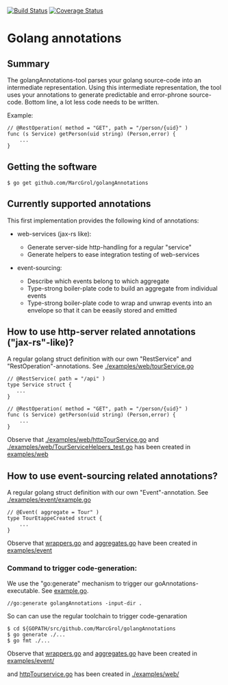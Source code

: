 [![Build Status](https://travis-ci.org/MarcGrol/golangAnnotations.svg?branch=master)](https://travis-ci.org/MarcGrol/golangAnnotations)
[![Coverage Status](https://coveralls.io/repos/github/astropy/astropy/badge.svg)](https://coveralls.io/github/astropy/astropy)

# Golang annotations


## Summary

The golangAnnotations-tool parses your golang source-code into an intermediate representation.
Using this intermediate representation, the tool uses your annotations to generate predictable and error-phrone source-code. Bottom line, a lot less code needs to be written.

Example:
    
    // @RestOperation( method = "GET", path = "/person/{uid}" )
    func (s Service) getPerson(uid string) (Person,error) {
        ...
    } 

## Getting the software
    $ go get github.com/MarcGrol/golangAnnotations

## Currently supported annotations

This first implementation provides the following kind of annotations:
- web-services (jax-rs like):
    - Generate server-side http-handling for a regular "service"
    - Generate helpers to ease integration testing of web-services

- event-sourcing:
    - Describe which events belong to which aggregate
    - Type-strong boiler-plate code to build an aggregate from individual events
    - Type-strong boiler-plate code to wrap and unwrap events into an envelope so that it can be eeasily stored and emitted

## How to use http-server related annotations ("jax-rs"-like)?

A regular golang struct definition with our own "RestService" and "RestOperation"-annotations. See [./examples/web/tourService.go](./examples/web/tourService.go)

    // @RestService( path = "/api" )
    type Service struct {
       ...
    }
    
    // @RestOperation( method = "GET", path = "/person/{uid}" )
    func (s Service) getPerson(uid string) (Person,error) {
        ...
    }        

Observe that [./examples/web/httpTourService.go](./examples/web/httpTourService.go) and [./examples/web/TourServiceHelpers_test.go](./examples/web/TourServiceHelpers_test.go) has been created in [examples/web](examples/web)

## How to use event-sourcing related annotations?

A regular golang struct definition with our own "Event"-annotation. See [./examples/event/example.go](./examples/event/example.go)
    
    // @Event( aggregate = Tour" )
    type TourEtappeCreated struct {
        ...
    }        

Observe that [wrappers.go](./examples/event/wrappers.go) and [aggregates.go](./examples/event/aggregates.go) have been created in [examples/event](examples/event)

### Command to trigger code-generation:

We use the "go:generate" mechanism to trigger our goAnnotations-executable. See [example.go](./examples/event/example.go).

    //go:generate golangAnnotations -input-dir .

So can can use the regular toolchain to trigger code-genaration

    $ cd ${GOPATH/src/github.com/MarcGrol/golangAnnotations
    $ go generate ./...
    $ go fmt ./...
    
Observe that [wrappers.go](./examples/event/wrappers.go) and [aggregates.go](./examples/event/aggregates.go) have been created in [examples/event/](examples/event/) 

and [httpTourservice.go](./examples/web/httpTourService.go) has been created in [./examples/web/](./examples/web/) 
